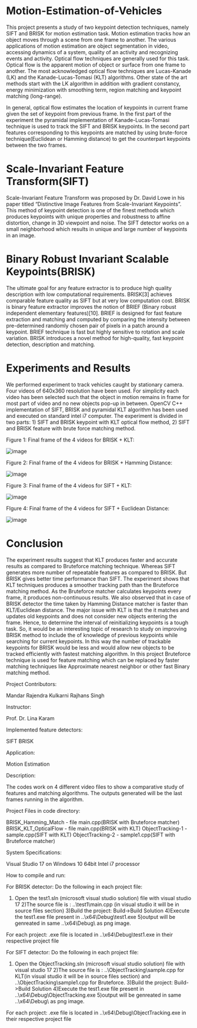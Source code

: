 # Motion-Estimation-of-Vehicles

This project presents a study of two keypoint detection techniques, namely SIFT and BRISK for motion estimation task. Motion estimation tracks how an object moves through a scene from one frame to another. The various applications of motion estimation are object segmentation in video, accessing dynamics of a system, quality of an activity and recognizing events and activity. Optical flow techniques are generally used for this task. Optical flow is the apparent motion of object or surface from one frame to another. The most acknowledged optical flow techniques are Lucas-Kanade (LK) and the Kanade-Lucas-Tomasi (KLT) algorithms. Other state of the art methods start with the LK algorithm in addition with gradient constancy, energy minimization with smoothing term, region matching and keypoint matching (long-range).

In general, optical flow estimates the location of keypoints in current frame given the set of keypoint from previous frame. In the first part of the experiment the pyramidal implementation of Kanade-Lucas-Tomasi technique is used to track the SIFT and BRISK keypoints. In the second part features corresponding to this keypoints are matched by using brute-force technique(Euclidean or Hamming distance) to get the counterpart keypoints between the two frames.

# Scale-Invariant Feature Transform(SIFT)

Scale-Invariant Feature Transform was proposed by Dr. David Lowe in his paper titled “Distinctive Image Features from Scale-Invariant Keypoints”. This method of keypoint detection is one of the finest methods which produces keypoints with unique properties and robustness to affine distortion, change in 3D viewpoint and noise. The SIFT detector works on a small neighborhood which results in unique and large number of keypoints in an image.

# Binary Robust Invariant Scalable Keypoints(BRISK)

The ultimate goal for any feature extractor is to produce high quality description with low computational requirements. BRISK[3] achieves comparable feature quality as SIFT but at very low computation cost. BRISK is binary feature extractor improves the notion of BRIEF (Binary robust independent elementary features)[10]. BRIEF is designed for fast feature extraction and matching and computed by comparing the intensity between pre-determined randomly chosen pair of pixels in a patch around a keypoint. BRIEF technique is fast but highly sensitive to rotation and scale variation. BRISK introduces a novel method for high-quality, fast keypoint detection, description and matching.

# Experiments and Results

We performed experiment to track vehicles caught by stationary camera. Four videos of 640x360 resolution have been used. For simplicity each video has been selected such that the object in motion remains in frame for most part of video and no new objects pop-up in between. OpenCV C++ implementation of SIFT, BRISK and pyramidal KLT algorithm has been used and executed on standard intel i7 computer. The experiment is divided in two parts: 1) SIFT and BRISK keypoint with KLT optical flow method, 2) SIFT and BRISK feature with brute force matching method.

Figure 1: Final frame of the 4 videos for BRISK + KLT:

![image](https://user-images.githubusercontent.com/31497107/40882824-b7879146-66a2-11e8-90ef-6db174f382f6.png)

Figure 2: Final frame of the 4 videos for BRISK + Hamming Distance:

![image](https://user-images.githubusercontent.com/31497107/40882828-cd51d414-66a2-11e8-8378-5758a92bb0ec.png)

Figure 3: Final frame of the 4 videos for SIFT + KLT:

![image](https://user-images.githubusercontent.com/31497107/40882863-ae529b06-66a3-11e8-985f-2839418f5013.png)

FIgure 4: Final frame of the 4 videos for SIFT + Euclidean Distance:

![image](https://user-images.githubusercontent.com/31497107/40882831-e38afad0-66a2-11e8-8f59-e357eb136c63.png)

# Conclusion

The experiment results suggest that KLT produces faster and accurate results as compared to Bruteforce matching technique. Whereas SIFT generates more number of repeatable features as compared to BRISK. But BRISK gives better time performance than SIFT. The experiment shows that KLT techniques produces a smoother tracking path than the Bruteforce matching method. As the Bruteforce matcher calculates keypoints every frame, it produces non-continuous results. We also observed that in case of BRISK detector the time taken by Hamming Distance matcher is faster than KLT/Euclidean distance. The major issue with KLT is that the it matches and updates old keypoints and does not consider new objects entering the frame. Hence, to determine the interval of reinitializing keypoints is a tough task. So, it would be an interesting topic of research to study on improving BRISK method to include the of knowledge of previous keypoints while searching for current keypoints. In this way the number of trackable keypoints for BRISK would be less and would allow new objects to be tracked efficiently with fastest matching algorithm. In this project Bruteforce technique is used for feature matching which can be replaced by faster matching techniques like Approximate nearest neighbor or other fast Binary matching method.


Project Contributors:

Mandar Rajendra Kulkarni
Rajhans Singh

Instructor:

Prof. Dr. Lina Karam

Implemented feature detectors:

SIFT
BRISK 

Application:

Motion Estimation

Description:

The codes work on 4 different video files to show a comparative study of features and matching algorithms. The outputs generated will be the last frames running in the algorithm.

Project Files in code directory:

BRISK_Hamming_Match - file main.cpp(BRISK with Bruteforce matcher)
BRISK_KLT_OpticalFlow - file main.cpp(BRISK with KLT)
ObjectTracking-1 - sample.cpp(SIFT with KLT)
ObjectTracking-2 - sample1.cpp(SIFT with Bruteforce matcher)

System Specifications:

Visual Studio 17 on Windows 10 64bit
Intel i7 processor

How to compile and run:

For BRISK detector: Do the following in each project file:
1) Open the test1.sln (microsoft visual studio solution) file with visual studio 17
2)The source file is : ..\test1\main.cpp (in visual studio it will be in source files section)
3)Build the project: Build->Build Solution
4)Execute the test1.exe file present in ..\x64\Debug\test1.exe
5)output will be genreated in same ..\x64\Debug\ as png image.

For each project: .exe file is located in ..\x64\Debug\test1.exe in their respective project file

For SIFT detector: Do the following in each project file:
1) Open the ObjectTracking.sln (microsoft visual studio solution) file with visual studio 17
2)The source file is : ..\ObjectTracking\sample.cpp for KLT(in visual studio it will be in source files section) and ..\ObjectTracking\sample1.cpp for Bruteforce.
3)Build the project: Build->Build Solution
4)Execute the test1.exe file present in ..\x64\Debug\ObjectTracking.exe
5)output will be genreated in same ..\x64\Debug\ as png image.

For each project: .exe file is located in ..\x64\Debug\ObjectTracking.exe in their respective project file
